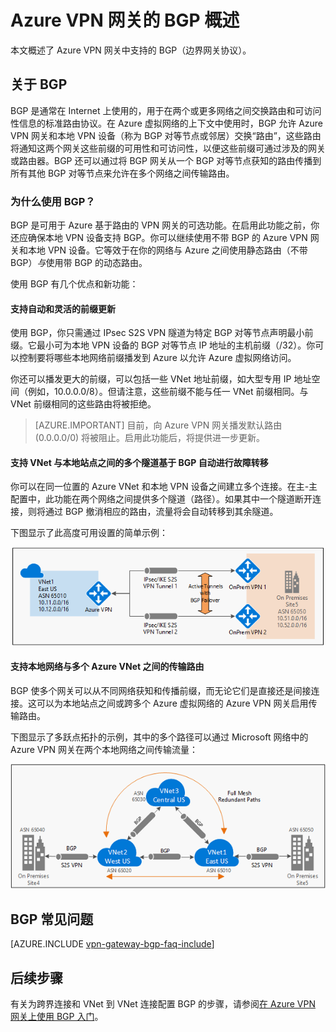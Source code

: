 <properties
   pageTitle="Azure VPN 网关的 BGP 概述 | Azure"
   description="本文概述了 Azure VPN 网关的 BGP。"
   services="vpn-gateway"
   documentationCenter="na"
   authors="yushwang"
   manager="rossort"
   editor=""
   tags=""/>

<tags
   ms.service="vpn-gateway"
   ms.devlang="na"
   ms.topic="get-started-article"
   ms.tgt_pltfrm="na"
   ms.workload="infrastructure-services"
   ms.date="01/12/2017"
   wacn.date="03/01/2017"
   ms.author="yushwang"/>

# Azure VPN 网关的 BGP 概述

本文概述了 Azure VPN 网关中支持的 BGP（边界网关协议）。

## 关于 BGP

BGP 是通常在 Internet 上使用的，用于在两个或更多网络之间交换路由和可访问性信息的标准路由协议。在 Azure 虚拟网络的上下文中使用时，BGP 允许 Azure VPN 网关和本地 VPN 设备（称为 BGP 对等节点或邻居）交换“路由”，这些路由将通知这两个网关这些前缀的可用性和可访问性，以便这些前缀可通过涉及的网关或路由器。BGP 还可以通过将 BGP 网关从一个 BGP 对等节点获知的路由传播到所有其他 BGP 对等节点来允许在多个网络之间传输路由。
 
### 为什么使用 BGP？

BGP 是可用于 Azure 基于路由的 VPN 网关的可选功能。在启用此功能之前，你还应确保本地 VPN 设备支持 BGP。你可以继续使用不带 BGP 的 Azure VPN 网关和本地 VPN 设备。它等效于在你的网络与 Azure 之间使用静态路由（不带 BGP）*与*使用带 BGP 的动态路由。

使用 BGP 有几个优点和新功能：

#### 支持自动和灵活的前缀更新

使用 BGP，你只需通过 IPsec S2S VPN 隧道为特定 BGP 对等节点声明最小前缀。它最小可为本地 VPN 设备的 BGP 对等节点 IP 地址的主机前缀（/32）。你可以控制要将哪些本地网络前缀播发到 Azure 以允许 Azure 虚拟网络访问。
	
你还可以播发更大的前缀，可以包括一些 VNet 地址前缀，如大型专用 IP 地址空间（例如，10.0.0.0/8）。但请注意，这些前缀不能与任一 VNet 前缀相同。与 VNet 前缀相同的这些路由将被拒绝。

>[AZURE.IMPORTANT] 目前，向 Azure VPN 网关播发默认路由 (0.0.0.0/0) 将被阻止。启用此功能后，将提供进一步更新。

#### 支持 VNet 与本地站点之间的多个隧道基于 BGP 自动进行故障转移

你可以在同一位置的 Azure VNet 和本地 VPN 设备之间建立多个连接。在主-主配置中，此功能在两个网络之间提供多个隧道（路径）。如果其中一个隧道断开连接，则将通过 BGP 撤消相应的路由，流量将会自动转移到其余隧道。
	
下图显示了此高度可用设置的简单示例：
	
![多个活动路径](./media/vpn-gateway-bgp-overview/multiple-active-tunnels.png)

#### 支持本地网络与多个 Azure VNet 之间的传输路由

BGP 使多个网关可以从不同网络获知和传播前缀，而无论它们是直接还是间接连接。这可以为本地站点之间或跨多个 Azure 虚拟网络的 Azure VPN 网关启用传输路由。
	
下图显示了多跃点拓扑的示例，其中的多个路径可以通过 Microsoft 网络中的 Azure VPN 网关在两个本地网络之间传输流量：

![多跃点传输](./media/vpn-gateway-bgp-overview/full-mesh-transit.png)

## BGP 常见问题


[AZURE.INCLUDE [vpn-gateway-bgp-faq-include](../../includes/vpn-gateway-bpg-faq-include.md)]




## 后续步骤

有关为跨界连接和 VNet 到 VNet 连接配置 BGP 的步骤，请参阅[在 Azure VPN 网关上使用 BGP 入门](/documentation/articles/vpn-gateway-bgp-resource-manager-ps/)。

<!---HONumber=Mooncake_Quality_Review_0104_2017-->